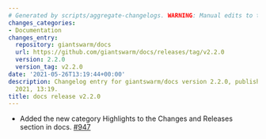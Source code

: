 ```yaml
---
# Generated by scripts/aggregate-changelogs. WARNING: Manual edits to this files will be overwritten.
changes_categories:
- Documentation
changes_entry:
  repository: giantswarm/docs
  url: https://github.com/giantswarm/docs/releases/tag/v2.2.0
  version: 2.2.0
  version_tag: v2.2.0
date: '2021-05-26T13:19:44+00:00'
description: Changelog entry for giantswarm/docs version 2.2.0, published on 26 May
  2021, 13:19.
title: docs release v2.2.0
---
```


- Added the new category Highlights to the Changes and Releases section in docs. [#947](https://github.com/giantswarm/docs/pull/947) 
